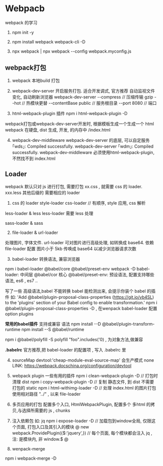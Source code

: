 # Webpacb

webpack 的学习

1. npm init -y

2. npm install webpack webpack-cli -D

3. npx webpack | npx webpack --config webpack.myconfig.js

## webpack打包
1. webpack  本地build 打包
2. webpack-dev-server 开启服务打包. 适合开发调式, 官方推荐
自动监视文件变化, 自动刷新浏览器
webpack-dev-server 
--compress // 压缩传输 gzip
--hot // 热模块更替
--contentBase public // 服务根目录
--port 8080 // 端口

3. html-webpack-plugin 插件
npm i html-webpack-plugin -D

webpack打包或webpack-dev-server开发时, 根据模板生成一个生成一个 html
webpack 在硬盘, dist 生成, 开发, 的内存中 /index.html

4. webpack-dev-middleware
webpack-dev-server 的底层, 可以自定服务
｢wds｣: Compiled successfully. webpack-dev-server 
｢wdm｣: Compiled successfully. webpack-dev-middleware
必须使用html-webpack-plugin, 不然找不到 index.html

## Loader
webpack 默认只对 js 进行打包, 
需要打包 xx.css , 就需要 css 的 loader. xxx.less 其他后缀的 需要相应的 loader
1. css 的 loader
style-loader css-loader // 有顺序, style 应用, css  解析 

less-loader & less
less-loader 需要 less  处理

sass-loader & sass

2. file-loader & url-loader

处理图片, 字体文件.
url-loader 可对图片进行高级处理, 如转换成  base64. 依赖 file-loader
配置 图片小于 5kb 传唤成 base64 以减少浏览器请求次数

3. babel-loader
转换语法, 兼容浏览器

npm i babel-loader @babel/core @babel/preset-env webpack -D
babel-loader: 中间层
@babel/cor 核心
@babel/preset-env: 预设语法, 配置支持哪些语法, es6 , es7 ..

写了一些 高级语法,babel 不能转换
babel 能检测出来, 会提示你装个 babel 的插件
如: 'Add @babel/plugin-proposal-class-properties (https://git.io/vb4SL) to the 'plugins' section of your Babel config to enable transformation.'
npm i @babel/plugin-proposal-class-properties -D , 在wenpack babel-loader 配置 option plugins

**常用的babel插件**
支持或兼容 语法
npm install --D @babel/plugin-transform-runtime
npm install --S @babel/runtime

npm i @babel/polyfill -S
polyfill "foo".includes('0) , 为对象方法,做兼容

**.babelrc**
官方推荐,把 babel-loader 的配置项 , 写入 .babelrc 里

4. sourceMap
devtool:'cheap-module-eval-source-map' 会生产模式 none
LINK: https://webpack.docschina.org/configuration/devtool

5. webpack plugin 一些有用的插件
npm i clean-webpack-plugin -D // 打包时清理 dist
npm i copy-webpack-plugin -D // 复制 静态文件, 到 dist 不需要打包的 static
npm i html-withimg-loader -D // 处理 index.html 的图片打包 使用相对路径 "../" , 以来 file-loader

6. 多页应用的打包
配置多个入口,
HtmlWebpackPlugin, 配置多个 多html 的拷贝,与选择所需要的 js , chunks

7. 注入依赖包 如: jq
npm i expose-loader -D // 加载包到window全局, 仅限这个页面, 打包入口及其引入的模块 @
new webpack.ProvidePlugin({$:'jquery',}) // 每个页面, 每个模块都会注入 jq , 注: 是模块内, 非 window.$ @

8. wenpack-merge

npm i webpack-merge -D